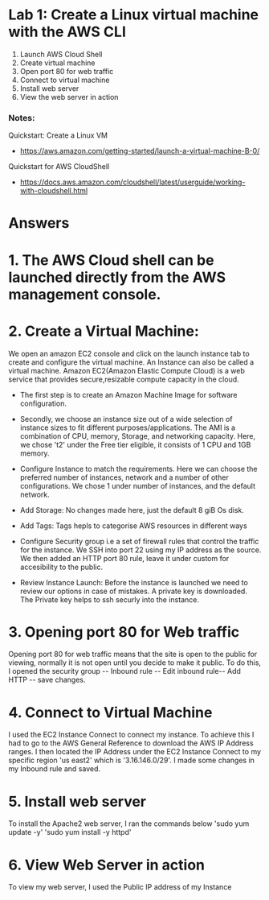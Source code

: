 # Lab 1: Create a Linux virtual machine with the AWS CLI

1. Launch AWS Cloud Shell
3. Create virtual machine
4. Open port 80 for web traffic
5. Connect to virtual machine
6. Install web server
7. View the web server in action

### Notes:

Quickstart: Create a Linux VM
* https://aws.amazon.com/getting-started/launch-a-virtual-machine-B-0/

Quickstart for AWS CloudShell
* https://docs.aws.amazon.com/cloudshell/latest/userguide/working-with-cloudshell.html




# Answers



 # 1. The AWS Cloud shell can be launched directly from the AWS management console.
 # 2. Create a Virtual Machine: 
We open an amazon EC2 console and click on the launch instance tab to create and configure the virtual machine. An Instance can also be called a virtual machine. Amazon EC2(Amazon Elastic Compute Cloud) is a web service that provides secure,resizable compute capacity in the cloud. 
- The first step is to create an Amazon Machine Image for software configuration.

- Secondly, we choose an instance size out of a wide selection of instance sizes to fit different purposes/applications. The AMI is a combination of CPU, memory, Storage, and networking capacity. Here, we chose 't2' under the Free tier eligible, it consists of 1 CPU and 1GB memory.


- Configure Instance to match the requirements. Here we can choose the preferred number of instances, network and a number of other configurations. We chose 1 under number of instances, and the default network.
- Add Storage: No changes made here, just the default 8 giB Os disk.
- Add Tags: Tags hepls to categorise AWS resources in different ways
- Configure Security group i.e a set of firewall rules that control the traffic for the instance. We SSH into port 22 using my IP address as the source. We then added an HTTP port 80 rule, leave it under custom for accesibility to the public.

- Review Instance Launch: Before the instance is launched we need to review our options in case of mistakes. A private key is downloaded. The Private key helps to ssh securly into the instance. 



# 3. Opening port 80 for Web traffic
Opening port 80 for web traffic means that the site is open to the public for viewing, normally it is not open until you decide to make it public. To do this, I opened the security group -- Inbound rule -- Edit inbound rule-- Add HTTP -- save changes.

# 4. Connect to Virtual Machine
I used the EC2 Instance Connect to connect my instance. To achieve this I had to go to the AWS General Reference to download the AWS IP Address ranges. I then located the IP Address under the EC2 Instance Connect to my specific region 'us east2' which is  '3.16.146.0/29'. I made some changes in my Inbound rule and saved. 

# 5. Install web server
To install the Apache2 web server, I ran the commands below
'sudo yum update -y'
'sudo yum install -y httpd'


# 6. View Web Server in action
To view my web server, I used the Public IP address of my Instance
